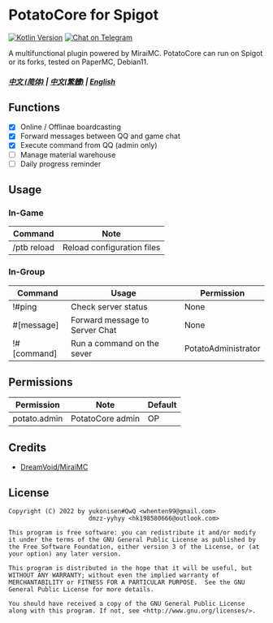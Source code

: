 # PotatoCore for Spigot

[![Kotlin Version](https://img.shields.io/badge/Kotlin-1.6.21-blue.svg)](https://kotlinlang.org)
[![Chat on Telegram](https://img.shields.io/badge/Chat%20on-Telegram-brightgreen.svg)](https://t.me/curiousersgames)

A multifunctional plugin powered by MiraiMC.
PotatoCore can run on Spigot or its forks, tested on PaperMC, Debian11.

##### [中文 (简体)](https://github.com/dmzz-yyhyy/PotatoCore/blob/main/README_zh-CN.md) | [中文(繁體)](https://github.com/dmzz-yyhyy/PotatoCore/blob/main/README_zh-Hant.md) | [English](https://github.com/dmzz-yyhyy/PotatoCore/blob/main/README.md)

## Functions

- [x] Online / Offlinae boardcasting
- [x] Forward messages between QQ and game chat
- [x] Execute command from QQ (admin only)
- [ ] Manage material warehouse
- [ ] Daily progress reminder

## Usage

### In-Game

| Command       | Note                         |
|---------------|------------------------------|
| /ptb reload   | Reload configuration files   |

### In-Group

| Command    | Usage                          | Permission          |
|------------|--------------------------------|---------------------|
| !#ping     | Check server status            | None                |
| #[message] | Forward message to Server Chat | None                |
| !#[command]| Run a command on the sever     | PotatoAdministrator |

## Permissions

| Permission      | Note             | Default |
|-----------------|------------------|---------|
| potato.admin    | PotatoCore admin | OP      |

## Credits
- [DreamVoid/MiraiMC](https://github.com/DreamVoid/MiraiMC)

## License

```
Copyright (C) 2022 by yukonisen#QwQ <whenten99@gmail.com>
                      dmzz-yyhyy <hk198580666@outlook.com>

This program is free software: you can redistribute it and/or modify
it under the terms of the GNU General Public License as published by
the Free Software Foundation, either version 3 of the License, or (at
your option) any later version.

This program is distributed in the hope that it will be useful, but
WITHOUT ANY WARRANTY; without even the implied warranty of
MERCHANTABILITY or FITNESS FOR A PARTICULAR PURPOSE.  See the GNU
General Public License for more details.

You should have received a copy of the GNU General Public License
along with this program. If not, see <http://www.gnu.org/licenses/>.
```
